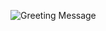 ![Greeting Message](https://user-images.githubusercontent.com/95714618/201822832-566a8f19-f97d-4dab-b190-d8d250fdd855.PNG)
